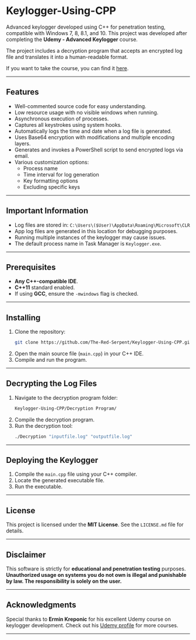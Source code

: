 # Keylogger-Using-CPP

Advanced keylogger developed using C++ for penetration testing, compatible with Windows 7, 8, 8.1, and 10. This project was developed after completing the **Udemy - Advanced Keylogger** course. 

The project includes a decryption program that accepts an encrypted log file and translates it into a human-readable format.

If you want to take the course, you can find it [here](https://www.udemy.com/how-to-create-an-advanced-keylogger-from-scratch-for-windows).

---

## Features
- Well-commented source code for easy understanding.
- Low resource usage with no visible windows when running.
- Asynchronous execution of processes.
- Captures all keystrokes using system hooks.
- Automatically logs the time and date when a log file is generated.
- Uses Base64 encryption with modifications and multiple encoding layers.
- Generates and invokes a PowerShell script to send encrypted logs via email.
- Various customization options:
  - Process name
  - Time interval for log generation
  - Key formatting options
  - Excluding specific keys

---

## Important Information
- Log files are stored in: `C:\Users\($User)\AppData\Roaming\Microsoft\CLR`
- App log files are generated in this location for debugging purposes.
- Running multiple instances of the keylogger may cause issues.
- The default process name in Task Manager is `Keylogger.exe`.

---

## Prerequisites
- **Any C++-compatible IDE**.
- **C++11** standard enabled.
- If using **GCC**, ensure the `-mwindows` flag is checked.

---

## Installing
1. Clone the repository:
   ```bash
   git clone https://github.com/The-Red-Serpent/Keylogger-Using-CPP.git
   ```
2. Open the main source file (`main.cpp`) in your C++ IDE.
3. Compile and run the program.

---

## Decrypting the Log Files
1. Navigate to the decryption program folder:
   ```bash
   Keylogger-Using-CPP/Decryption Program/
   ```
2. Compile the decryption program.
3. Run the decryption tool:
   ```bash
   ./Decryption "inputfile.log" "outputfile.log"
   ```

---

## Deploying the Keylogger
1. Compile the `main.cpp` file using your C++ compiler.
2. Locate the generated executable file.
3. Run the executable.

---

## License
This project is licensed under the **MIT License**. See the `LICENSE.md` file for details.

---

## Disclaimer
This software is strictly for **educational and penetration testing** purposes. **Unauthorized usage on systems you do not own is illegal and punishable by law. The responsibility is solely on the user.**

---

## Acknowledgments
Special thanks to **Ermin Kreponic** for his excellent Udemy course on keylogger development. Check out his [Udemy profile](https://www.udemy.com/user/erminkreponic/) for more courses.

---


